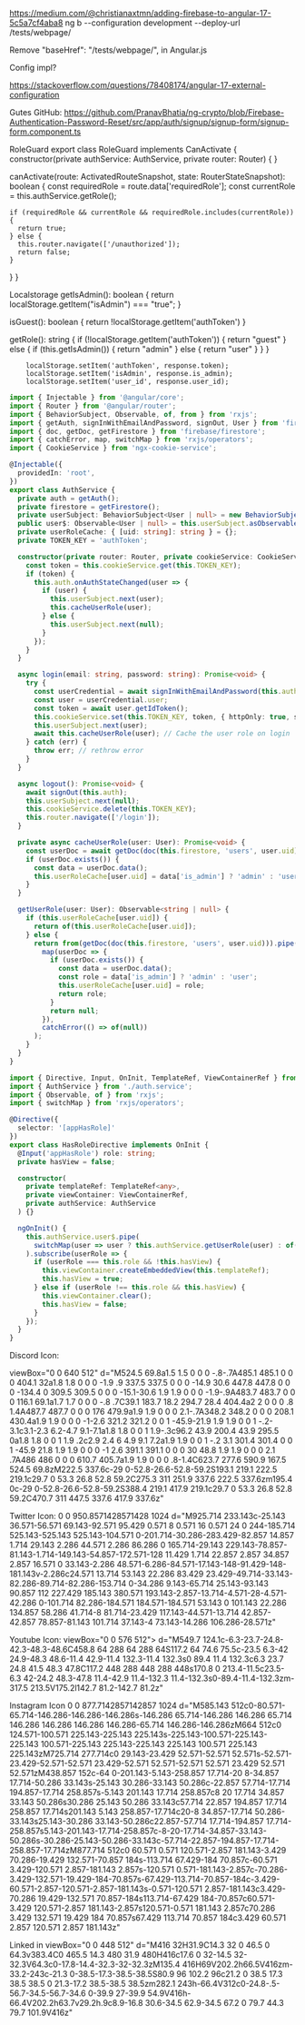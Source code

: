 https://medium.com/@christianaxtmn/adding-firebase-to-angular-17-5c5a7cf4aba8
ng b --configuration development --deploy-url /tests/webpage/


Remove "baseHref": "/tests/webpage/", in Angular.js 


Config impl?

https://stackoverflow.com/questions/78408174/angular-17-external-configuration


Gutes GitHub: https://github.com/PranavBhatia/ng-crypto/blob/Firebase-Authentication-Password-Reset/src/app/auth/signup/signup-form/signup-form.component.ts



RoleGuard
export class RoleGuard implements CanActivate {
constructor(private authService: AuthService, private router: Router) {
}

canActivate(route: ActivatedRouteSnapshot, state: RouterStateSnapshot): boolean {
const requiredRole = route.data['requiredRole'];
const currentRole = this.authService.getRole();

    if (requiredRole && currentRole && requiredRole.includes(currentRole)) {
      return true;
    } else {
      this.router.navigate(['/unauthorized']);
      return false;
    }
}
}

Localstorage
getIsAdmin(): boolean {
return localStorage.getItem("isAdmin") === "true";
}

isGuest(): boolean {
return !localStorage.getItem('authToken')
}

getRole(): string {
if (!localStorage.getItem('authToken')) {
return "guest"
} else {
if (this.getIsAdmin()) {
return "admin"
} else {
return "user"
}
}
}

        localStorage.setItem('authToken', response.token);
        localStorage.setItem('isAdmin', response.is_admin);
        localStorage.setItem('user_id', response.user_id);

```typescript
import { Injectable } from '@angular/core';
import { Router } from '@angular/router';
import { BehaviorSubject, Observable, of, from } from 'rxjs';
import { getAuth, signInWithEmailAndPassword, signOut, User } from 'firebase/auth';
import { doc, getDoc, getFirestore } from 'firebase/firestore';
import { catchError, map, switchMap } from 'rxjs/operators';
import { CookieService } from 'ngx-cookie-service';

@Injectable({
  providedIn: 'root',
})
export class AuthService {
  private auth = getAuth();
  private firestore = getFirestore();
  private userSubject: BehaviorSubject<User | null> = new BehaviorSubject<User | null>(null);
  public user$: Observable<User | null> = this.userSubject.asObservable();
  private userRoleCache: { [uid: string]: string } = {};
  private TOKEN_KEY = 'authToken';

  constructor(private router: Router, private cookieService: CookieService) {
    const token = this.cookieService.get(this.TOKEN_KEY);
    if (token) {
      this.auth.onAuthStateChanged(user => {
        if (user) {
          this.userSubject.next(user);
          this.cacheUserRole(user);
        } else {
          this.userSubject.next(null);
        }
      });
    }
  }

  async login(email: string, password: string): Promise<void> {
    try {
      const userCredential = await signInWithEmailAndPassword(this.auth, email, password);
      const user = userCredential.user;
      const token = await user.getIdToken();
      this.cookieService.set(this.TOKEN_KEY, token, { httpOnly: true, secure: true });
      this.userSubject.next(user);
      await this.cacheUserRole(user); // Cache the user role on login
    } catch (err) {
      throw err; // rethrow error
    }
  }

  async logout(): Promise<void> {
    await signOut(this.auth);
    this.userSubject.next(null);
    this.cookieService.delete(this.TOKEN_KEY);
    this.router.navigate(['/login']);
  }

  private async cacheUserRole(user: User): Promise<void> {
    const userDoc = await getDoc(doc(this.firestore, 'users', user.uid));
    if (userDoc.exists()) {
      const data = userDoc.data();
      this.userRoleCache[user.uid] = data['is_admin'] ? 'admin' : 'user';
    }
  }

  getUserRole(user: User): Observable<string | null> {
    if (this.userRoleCache[user.uid]) {
      return of(this.userRoleCache[user.uid]);
    } else {
      return from(getDoc(doc(this.firestore, 'users', user.uid))).pipe(
        map(userDoc => {
          if (userDoc.exists()) {
            const data = userDoc.data();
            const role = data['is_admin'] ? 'admin' : 'user';
            this.userRoleCache[user.uid] = role;
            return role;
          }
          return null;
        }),
        catchError(() => of(null))
      );
    }
  }
}

```

```typescript
import { Directive, Input, OnInit, TemplateRef, ViewContainerRef } from '@angular/core';
import { AuthService } from './auth.service';
import { Observable, of } from 'rxjs';
import { switchMap } from 'rxjs/operators';

@Directive({
  selector: '[appHasRole]'
})
export class HasRoleDirective implements OnInit {
  @Input('appHasRole') role: string;
  private hasView = false;

  constructor(
    private templateRef: TemplateRef<any>,
    private viewContainer: ViewContainerRef,
    private authService: AuthService
  ) {}

  ngOnInit() {
    this.authService.user$.pipe(
      switchMap(user => user ? this.authService.getUserRole(user) : of(null))
    ).subscribe(userRole => {
      if (userRole === this.role && !this.hasView) {
        this.viewContainer.createEmbeddedView(this.templateRef);
        this.hasView = true;
      } else if (userRole !== this.role && this.hasView) {
        this.viewContainer.clear();
        this.hasView = false;
      }
    });
  }
}

```


Discord Icon:

viewBox="0 0 640 512"
d="M524.5 69.8a1.5 1.5 0 0 0 -.8-.7A485.1 485.1 0 0 0 404.1 32a1.8 1.8 0 0 0 -1.9 .9 337.5 337.5 0 0 0 -14.9 30.6 447.8 447.8 0 0 0 -134.4 0 309.5 309.5 0 0 0 -15.1-30.6 1.9 1.9 0 0 0 -1.9-.9A483.7 483.7 0 0 0 116.1 69.1a1.7 1.7 0 0 0 -.8 .7C39.1 183.7 18.2 294.7 28.4 404.4a2 2 0 0 0 .8 1.4A487.7 487.7 0 0 0 176 479.9a1.9 1.9 0 0 0 2.1-.7A348.2 348.2 0 0 0 208.1 430.4a1.9 1.9 0 0 0 -1-2.6 321.2 321.2 0 0 1 -45.9-21.9 1.9 1.9 0 0 1 -.2-3.1c3.1-2.3 6.2-4.7 9.1-7.1a1.8 1.8 0 0 1 1.9-.3c96.2 43.9 200.4 43.9 295.5 0a1.8 1.8 0 0 1 1.9 .2c2.9 2.4 6 4.9 9.1 7.2a1.9 1.9 0 0 1 -.2 3.1 301.4 301.4 0 0 1 -45.9 21.8 1.9 1.9 0 0 0 -1 2.6 391.1 391.1 0 0 0 30 48.8 1.9 1.9 0 0 0 2.1 .7A486 486 0 0 0 610.7 405.7a1.9 1.9 0 0 0 .8-1.4C623.7 277.6 590.9 167.5 524.5 69.8zM222.5 337.6c-29 0-52.8-26.6-52.8-59.2S193.1 219.1 222.5 219.1c29.7 0 53.3 26.8 52.8 59.2C275.3 311 251.9 337.6 222.5 337.6zm195.4 0c-29 0-52.8-26.6-52.8-59.2S388.4 219.1 417.9 219.1c29.7 0 53.3 26.8 52.8 59.2C470.7 311 447.5 337.6 417.9 337.6z"


Twitter Icon:
0 0 950.8571428571428 1024
d="M925.714 233.143c-25.143 36.571-56.571 69.143-92.571 95.429 0.571 8 0.571 16 0.571 24 0 244-185.714 525.143-525.143 525.143-104.571 0-201.714-30.286-283.429-82.857 14.857 1.714 29.143 2.286 44.571 2.286 86.286 0 165.714-29.143 229.143-78.857-81.143-1.714-149.143-54.857-172.571-128 11.429 1.714 22.857 2.857 34.857 2.857 16.571 0 33.143-2.286 48.571-6.286-84.571-17.143-148-91.429-148-181.143v-2.286c24.571 13.714 53.143 22.286 83.429 23.429-49.714-33.143-82.286-89.714-82.286-153.714 0-34.286 9.143-65.714 25.143-93.143 90.857 112 227.429 185.143 380.571 193.143-2.857-13.714-4.571-28-4.571-42.286 0-101.714 82.286-184.571 184.571-184.571 53.143 0 101.143 22.286 134.857 58.286 41.714-8 81.714-23.429 117.143-44.571-13.714 42.857-42.857 78.857-81.143 101.714 37.143-4 73.143-14.286 106.286-28.571z"

Youtube Icon:
viewBox="0 0 576 512">
d="M549.7 124.1c-6.3-23.7-24.8-42.3-48.3-48.6C458.8 64 288 64 288 64S117.2 64 74.6 75.5c-23.5 6.3-42 24.9-48.3 48.6-11.4 42.9-11.4 132.3-11.4 132.3s0 89.4 11.4 132.3c6.3 23.7 24.8 41.5 48.3 47.8C117.2 448 288 448 288 448s170.8 0 213.4-11.5c23.5-6.3 42-24.2 48.3-47.8 11.4-42.9 11.4-132.3 11.4-132.3s0-89.4-11.4-132.3zm-317.5 213.5V175.2l142.7 81.2-142.7 81.2z"

Instagram Icon
0 0 877.7142857142857 1024
d="M585.143 512c0-80.571-65.714-146.286-146.286-146.286s-146.286 65.714-146.286 146.286 65.714 146.286 146.286 146.286 146.286-65.714 146.286-146.286zM664 512c0 124.571-100.571 225.143-225.143 225.143s-225.143-100.571-225.143-225.143 100.571-225.143 225.143-225.143 225.143 100.571 225.143 225.143zM725.714 277.714c0 29.143-23.429 52.571-52.571 52.571s-52.571-23.429-52.571-52.571 23.429-52.571 52.571-52.571 52.571 23.429 52.571 52.571zM438.857 152c-64 0-201.143-5.143-258.857 17.714-20 8-34.857 17.714-50.286 33.143s-25.143 30.286-33.143 50.286c-22.857 57.714-17.714 194.857-17.714 258.857s-5.143 201.143 17.714 258.857c8 20 17.714 34.857 33.143 50.286s30.286 25.143 50.286 33.143c57.714 22.857 194.857 17.714 258.857 17.714s201.143 5.143 258.857-17.714c20-8 34.857-17.714 50.286-33.143s25.143-30.286 33.143-50.286c22.857-57.714 17.714-194.857 17.714-258.857s5.143-201.143-17.714-258.857c-8-20-17.714-34.857-33.143-50.286s-30.286-25.143-50.286-33.143c-57.714-22.857-194.857-17.714-258.857-17.714zM877.714 512c0 60.571 0.571 120.571-2.857 181.143-3.429 70.286-19.429 132.571-70.857 184s-113.714 67.429-184 70.857c-60.571 3.429-120.571 2.857-181.143 2.857s-120.571 0.571-181.143-2.857c-70.286-3.429-132.571-19.429-184-70.857s-67.429-113.714-70.857-184c-3.429-60.571-2.857-120.571-2.857-181.143s-0.571-120.571 2.857-181.143c3.429-70.286 19.429-132.571 70.857-184s113.714-67.429 184-70.857c60.571-3.429 120.571-2.857 181.143-2.857s120.571-0.571 181.143 2.857c70.286 3.429 132.571 19.429 184 70.857s67.429 113.714 70.857 184c3.429 60.571 2.857 120.571 2.857 181.143z"

Linked in
viewBox="0 0 448 512"
d="M416 32H31.9C14.3 32 0 46.5 0 64.3v383.4C0 465.5 14.3 480 31.9 480H416c17.6 0 32-14.5 32-32.3V64.3c0-17.8-14.4-32.3-32-32.3zM135.4 416H69V202.2h66.5V416zm-33.2-243c-21.3 0-38.5-17.3-38.5-38.5S80.9 96 102.2 96c21.2 0 38.5 17.3 38.5 38.5 0 21.3-17.2 38.5-38.5 38.5zm282.1 243h-66.4V312c0-24.8-.5-56.7-34.5-56.7-34.6 0-39.9 27-39.9 54.9V416h-66.4V202.2h63.7v29.2h.9c8.9-16.8 30.6-34.5 62.9-34.5 67.2 0 79.7 44.3 79.7 101.9V416z"
